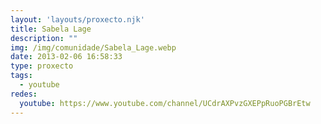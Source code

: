 ```yaml
---
layout: 'layouts/proxecto.njk'
title: Sabela Lage
description: ""
img: /img/comunidade/Sabela_Lage.webp
date: 2013-02-06 16:58:33
type: proxecto
tags:
  - youtube
redes:
  youtube: https://www.youtube.com/channel/UCdrAXPvzGXEPpRuoPGBrEtw
---
```

